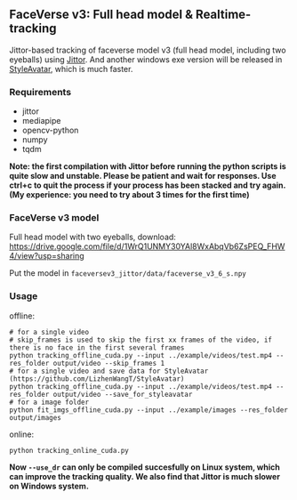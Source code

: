 ## FaceVerse v3: Full head model & Realtime-tracking
Jittor-based tracking of faceverse model v3 (full head model, including two eyeballs) using [Jittor](https://github.com/Jittor/Jittor). And another windows exe version will be released in [StyleAvatar](https://github.com/LizhenWangT/StyleAvatar), which is much faster.

### Requirements

- jittor
- mediapipe
- opencv-python
- numpy
- tqdm

**Note: the first compilation with Jittor before running the python scripts is quite slow and unstable. Please be patient and wait for responses. Use ctrl+c to quit the process if your process has been stacked and try again. (My experience: you need to try about 3 times for the first time)**

### FaceVerse v3 model

Full head model with two eyeballs, download: https://drive.google.com/file/d/1WrQ1UNMY30YAl8WxAbqVb6ZsPEQ_FHW4/view?usp=sharing

Put the model in `faceversev3_jittor/data/faceverse_v3_6_s.npy`


### Usage

offline:

```
# for a single video 
# skip_frames is used to skip the first xx frames of the video, if there is no face in the first several frames
python tracking_offline_cuda.py --input ../example/videos/test.mp4 --res_folder output/video --skip_frames 1
# for a single video and save data for StyleAvatar (https://github.com/LizhenWangT/StyleAvatar)
python tracking_offline_cuda.py --input ../example/videos/test.mp4 --res_folder output/video --save_for_styleavatar
# for a image folder
python fit_imgs_offline_cuda.py --input ../example/images --res_folder output/images
```

online:

```
python tracking_online_cuda.py
```

**Now `--use_dr` can only be compiled succesfully on Linux system, which can improve the tracking quality. We also find that Jittor is much slower on Windows system.**
